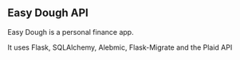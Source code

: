## Easy Dough API
Easy Dough is a personal finance app.

It uses Flask, SQLAlchemy, Alebmic, Flask-Migrate and the Plaid API
